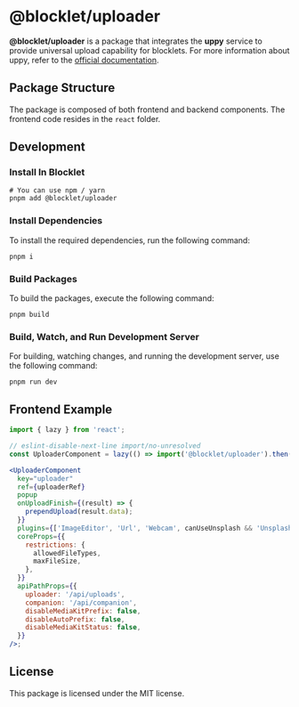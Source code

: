 # @blocklet/uploader

**@blocklet/uploader** is a package that integrates the **uppy** service to provide universal upload capability for blocklets. For more information about uppy, refer to the [official documentation](https://uppy.io/docs/quick-start/).

## Package Structure

The package is composed of both frontend and backend components. The frontend code resides in the `react` folder.

## Development

### Install In Blocklet

```
# You can use npm / yarn
pnpm add @blocklet/uploader
```

### Install Dependencies

To install the required dependencies, run the following command:

```
pnpm i
```

### Build Packages

To build the packages, execute the following command:

```
pnpm build
```

### Build, Watch, and Run Development Server

For building, watching changes, and running the development server, use the following command:

```
pnpm run dev
```

## Frontend Example

```jsx
import { lazy } from 'react';

// eslint-disable-next-line import/no-unresolved
const UploaderComponent = lazy(() => import('@blocklet/uploader').then((res) => ({ default: res.Uploader })));

<UploaderComponent
  key="uploader"
  ref={uploaderRef}
  popup
  onUploadFinish={(result) => {
    prependUpload(result.data);
  }}
  plugins={['ImageEditor', 'Url', 'Webcam', canUseUnsplash && 'Unsplash'].filter(Boolean)}
  coreProps={{
    restrictions: {
      allowedFileTypes,
      maxFileSize,
    },
  }}
  apiPathProps={{
    uploader: '/api/uploads',
    companion: '/api/companion',
    disableMediaKitPrefix: false,
    disableAutoPrefix: false,
    disableMediaKitStatus: false,
  }}
/>;
```

## License

This package is licensed under the MIT license.
